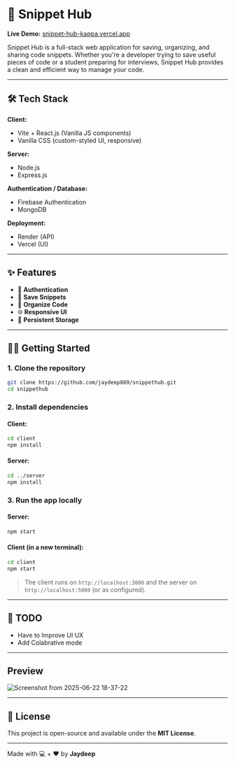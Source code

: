 # 🚀 Snippet Hub

**Live Demo:** [snippet-hub-kappa.vercel.app](https://snippet-hub-kappa.vercel.app/)

Snippet Hub is a full-stack web application for saving, organizing, and sharing code snippets. Whether you're a developer trying to save useful pieces of code or a student preparing for interviews, Snippet Hub provides a clean and efficient way to manage your code.

---

## 🛠️ Tech Stack

**Client:**

* Vite + React.js (Vanilla JS components)
* Vanilla CSS (custom-styled UI, responsive)

**Server:**

* Node.js
* Express.js

**Authentication / Database:**

* Firebase Authentication
* MongoDB

**Deployment:**

* Render (API)
* Vercel (UI)

---

## ✨ Features

* 🔐 **Authentication**&#x20;
* 📌 **Save Snippets**&#x20;
* 🧠 **Organize Code**&#x20;
* 🌐 **Responsive UI**&#x20;
* 📅 **Persistent Storage** 

---

## 🧑‍💻 Getting Started

### 1. Clone the repository

```bash
git clone https://github.com/jaydeep869/snippethub.git
cd snippethub
```

### 2. Install dependencies

#### Client:

```bash
cd client
npm install
```

#### Server:

```bash
cd ../server
npm install
```

### 3. Run the app locally

#### Server:

```bash
npm start
```

#### Client (in a new terminal):

```bash
cd client
npm start
```

> The client runs on `http://localhost:3000` and the server on `http://localhost:5000` (or as configured).

---

## 🧹 TODO

* Have to Improve UI UX
* Add Colabrative mode&#x20;

---
## Preview

![Screenshot from 2025-06-22 18-37-22](https://github.com/user-attachments/assets/4a798ad8-02ac-4dcf-a98f-6436d8bc787e)

---

## 🪪 License

This project is open-source and available under the **MIT License**.

---

Made with 💻 + ❤️ by **Jaydeep**
